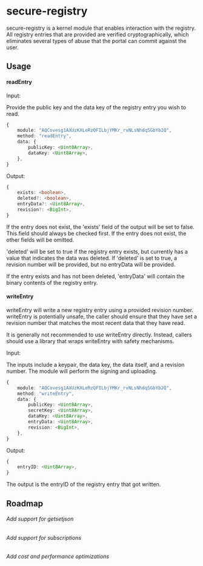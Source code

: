 # secure-registry

secure-registry is a kernel module that enables interaction with the registry.
All registry entries that are provided are verified cryptographically, which
eliminates several types of abuse that the portal can commit against the user.

## Usage

#### readEntry

Input:

Provide the public key and the data key of the registry entry you wish to read.

```ts
{
	module: "AQCovesg1AXUzKXLeRzQFILbjYMKr_rvNLsNhdq5GbYb2Q",
	method: "readEntry",
	data: {
		publicKey: <Uint8Array>,
		dataKey: <Uint8Array>,
	},
}
```

Output:

```ts
{
	exists: <boolean>,
	deleted?: <boolean>,
	entryData?: <Uint8Array>,
	revision?: <BigInt>,
}
```

If the entry does not exist, the 'exists' field of the output will be set to
false. This field should always be checked first. If the entry does not exist,
the other fields will be omitted.

'deleted' will be set to true if the registry entry exists, but currently has a
value that indicates the data was deleted. If 'deleted' is set to true, a
revision number will be provided, but no entryData will be provided.

If the entry exists and has not been deleted, 'entryData' will contain the
binary contents of the registry entry.

#### writeEntry

writeEntry will write a new registry entry using a provided revision number.
writeEntry is potentially unsafe, the caller should ensure that they have set a
revision number that matches the most recent data that they have read.

It is generally not recommended to use writeEntry directly. Instead, callers
should use a library that wraps writeEntry with safety mechanisms.

Input:

The inputs include a keypair, the data key, the data itself, and a revision
number. The module will perform the signing and uploading.

```ts
{
	module: "AQCovesg1AXUzKXLeRzQFILbjYMKr_rvNLsNhdq5GbYb2Q",
	method: "writeEntry",
	data: {
		publicKey: <Uint8Array>,
		secretKey: <Uint8Array>,
		dataKey: <Uint8Array>,
		entryData: <Uint8Array>,
		revision: <BigInt>,
	},
}
```

Output:

```ts
{
	entryID: <Uint8Array>,
}
```

The output is the entryID of the registry entry that got written.

## Roadmap

###### Add support for getsetjson

###### Add support for subscriptions

###### Add cost and performance optimizations
